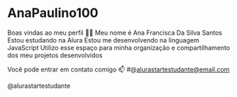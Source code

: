 # AnaPaulino100
Boas vindas ao meu perfil 💙💙
Meu nome é Ana Francisca Da Silva Santos 
Estou estudando na Alura 
Estou me desenvolvendo na linguagem JavaScript
Utilizo esse espaço para minha organização e compartilhamento dos meu projetos desenvolvidos

Você pode entrar em contato comigo 📫
#@alurastartestudante@email.com

@alurastartestudante


